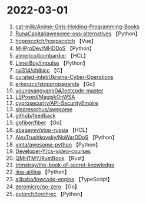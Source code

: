 # 2022-03-01

1. [cat-milk/Anime-Girls-Holding-Programming-Books](https://github.com/cat-milk/Anime-Girls-Holding-Programming-Books) 
2. [RunaCapital/awesome-oss-alternatives](https://github.com/RunaCapital/awesome-oss-alternatives) 【Python】
3. [hoppscotch/hoppscotch](https://github.com/hoppscotch/hoppscotch) 【Vue】
4. [MHProDev/MHDDoS](https://github.com/MHProDev/MHDDoS) 【Python】
5. [almerico/bombardier](https://github.com/almerico/bombardier) 【HCL】
6. [LimerBoy/Impulse](https://github.com/LimerBoy/Impulse) 【Python】
7. [rui314/chibicc](https://github.com/rui314/chibicc) 【C】
8. [curated-intel/Ukraine-Cyber-Operations](https://github.com/curated-intel/Ukraine-Cyber-Operations) 
9. [erkexzcx/stoppropaganda](https://github.com/erkexzcx/stoppropaganda) 【Go】
10. [youngyangyang04/leetcode-master](https://github.com/youngyangyang04/leetcode-master) 
11. [LSPosed/MagiskOnWSA](https://github.com/LSPosed/MagiskOnWSA) 
12. [cyprosecurity/API-SecurityEmpire](https://github.com/cyprosecurity/API-SecurityEmpire) 
13. [sindresorhus/awesome](https://github.com/sindresorhus/awesome) 
14. [github/feedback](https://github.com/github/feedback) 
15. [gofiber/fiber](https://github.com/gofiber/fiber) 【Go】
16. [abagayev/stop-russia](https://github.com/abagayev/stop-russia) 【HCL】
17. [AlexTrushkovsky/NoWarDDoS](https://github.com/AlexTrushkovsky/NoWarDDoS) 【Python】
18. [vinta/awesome-python](https://github.com/vinta/awesome-python) 【Python】
19. [Developer-Y/cs-video-courses](https://github.com/Developer-Y/cs-video-courses) 
20. [QMHTMY/RustBook](https://github.com/QMHTMY/RustBook) 【Rust】
21. [trimstray/the-book-of-secret-knowledge](https://github.com/trimstray/the-book-of-secret-knowledge) 
22. [jina-ai/jina](https://github.com/jina-ai/jina) 【Python】
23. [alibaba/lowcode-engine](https://github.com/alibaba/lowcode-engine) 【TypeScript】
24. [zeromicro/go-zero](https://github.com/zeromicro/go-zero) 【Go】
25. [pytorch/torchrec](https://github.com/pytorch/torchrec) 【Python】
